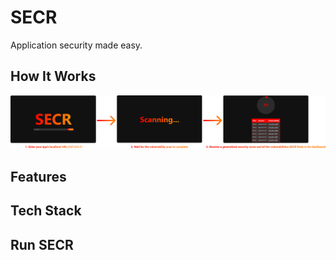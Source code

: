 # SECR

Application security made easy.

## How It Works

<img src="howitworks.png" />

## Features

## Tech Stack 

## Run SECR
